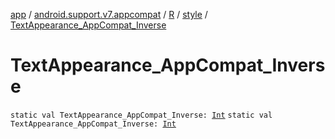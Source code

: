 [app](../../../index.md) / [android.support.v7.appcompat](../../index.md) / [R](../index.md) / [style](index.md) / [TextAppearance_AppCompat_Inverse](./-text-appearance_-app-compat_-inverse.md)

# TextAppearance_AppCompat_Inverse

`static val TextAppearance_AppCompat_Inverse: `[`Int`](https://kotlinlang.org/api/latest/jvm/stdlib/kotlin/-int/index.html)
`static val TextAppearance_AppCompat_Inverse: `[`Int`](https://kotlinlang.org/api/latest/jvm/stdlib/kotlin/-int/index.html)